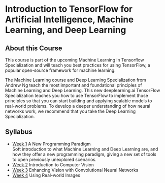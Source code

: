 # Introduction to TensorFlow for Artificial Intelligence, Machine Learning, and Deep Learning

## About this Course
This course is part of the upcoming Machine Learning in Tensorflow Specialization and will teach you best practices for using TensorFlow, a popular open-source framework for machine learning. 

The Machine Learning course and Deep Learning Specialization from Andrew Ng teach the most important and foundational principles of Machine Learning and Deep Learning. This new deeplearning.ai TensorFlow Specialization teaches you how to use TensorFlow to implement those principles so that you can start building and applying scalable models to real-world problems. To develop a deeper understanding of how neural networks work, we recommend that you take the Deep Learning Specialization.

## Syllabus
* [Week 1](week%201/) A New Programming Paradigm <br>
  Soft introduction to what Machine Learning and Deep Learning are, and how they offer a new programming paradigm, giving a new set of tools to open previously unexplored scenarios.
* [Week 2](week%202/) Introduction to Computer Vision
* [Week 3](week%203/) Enhancing Vision with Convolutional Neural Networks
* [Week 4](week%204/) Using Real-world Images